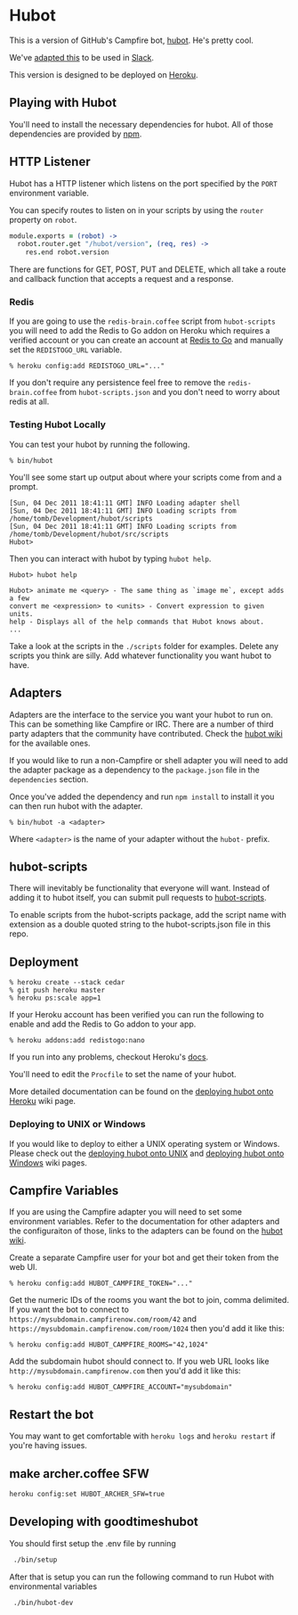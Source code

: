 # Hubot

This is a version of GitHub's Campfire bot, [hubot]. He's pretty cool.

We've [adapted this] to be used in [Slack].

This version is designed to be deployed on [Heroku][heroku].

[hubot]: https://hubot.github.com/
[adapted this]: https://github.com/tinyspeck/hubot-slack
[Slack]: https://slack.com/
[heroku]: http://www.heroku.com

## Playing with Hubot

You'll need to install the necessary dependencies for hubot. All of
those dependencies are provided by [npm][npmjs].

[npmjs]: http://npmjs.org

## HTTP Listener

Hubot has a HTTP listener which listens on the port specified by the `PORT`
environment variable.

You can specify routes to listen on in your scripts by using the `router`
property on `robot`.

```coffeescript
module.exports = (robot) ->
  robot.router.get "/hubot/version", (req, res) ->
    res.end robot.version
```

There are functions for GET, POST, PUT and DELETE, which all take a route and
callback function that accepts a request and a response.

### Redis

If you are going to use the `redis-brain.coffee` script from `hubot-scripts`
you will need to add the Redis to Go addon on Heroku which requires a verified
account or you can create an account at [Redis to Go][redistogo] and manually
set the `REDISTOGO_URL` variable.

    % heroku config:add REDISTOGO_URL="..."

If you don't require any persistence feel free to remove the
`redis-brain.coffee` from `hubot-scripts.json` and you don't need to worry
about redis at all.

[redistogo]: https://redistogo.com/

### Testing Hubot Locally

You can test your hubot by running the following.

    % bin/hubot

You'll see some start up output about where your scripts come from and a
prompt.

    [Sun, 04 Dec 2011 18:41:11 GMT] INFO Loading adapter shell
    [Sun, 04 Dec 2011 18:41:11 GMT] INFO Loading scripts from /home/tomb/Development/hubot/scripts
    [Sun, 04 Dec 2011 18:41:11 GMT] INFO Loading scripts from /home/tomb/Development/hubot/src/scripts
    Hubot>

Then you can interact with hubot by typing `hubot help`.

    Hubot> hubot help

    Hubot> animate me <query> - The same thing as `image me`, except adds a few
    convert me <expression> to <units> - Convert expression to given units.
    help - Displays all of the help commands that Hubot knows about.
    ...

Take a look at the scripts in the `./scripts` folder for examples.
Delete any scripts you think are silly.  Add whatever functionality you
want hubot to have.

## Adapters

Adapters are the interface to the service you want your hubot to run on. This
can be something like Campfire or IRC. There are a number of third party
adapters that the community have contributed. Check the
[hubot wiki][hubot-wiki] for the available ones.

If you would like to run a non-Campfire or shell adapter you will need to add
the adapter package as a dependency to the `package.json` file in the
`dependencies` section.

Once you've added the dependency and run `npm install` to install it you can
then run hubot with the adapter.

    % bin/hubot -a <adapter>

Where `<adapter>` is the name of your adapter without the `hubot-` prefix.

[hubot-wiki]: https://github.com/github/hubot/wiki

## hubot-scripts

There will inevitably be functionality that everyone will want. Instead
of adding it to hubot itself, you can submit pull requests to
[hubot-scripts][hubot-scripts].

To enable scripts from the hubot-scripts package, add the script name with
extension as a double quoted string to the hubot-scripts.json file in this
repo.

[hubot-scripts]: https://github.com/github/hubot-scripts

## Deployment

    % heroku create --stack cedar
    % git push heroku master
    % heroku ps:scale app=1

If your Heroku account has been verified you can run the following to enable
and add the Redis to Go addon to your app.

    % heroku addons:add redistogo:nano

If you run into any problems, checkout Heroku's [docs][heroku-node-docs].

You'll need to edit the `Procfile` to set the name of your hubot.

More detailed documentation can be found on the
[deploying hubot onto Heroku][deploy-heroku] wiki page.

### Deploying to UNIX or Windows

If you would like to deploy to either a UNIX operating system or Windows.
Please check out the [deploying hubot onto UNIX][deploy-unix] and
[deploying hubot onto Windows][deploy-windows] wiki pages.

[heroku-node-docs]: http://devcenter.heroku.com/articles/node-js
[deploy-heroku]: https://github.com/github/hubot/wiki/Deploying-Hubot-onto-Heroku
[deploy-unix]: https://github.com/github/hubot/wiki/Deploying-Hubot-onto-UNIX
[deploy-windows]: https://github.com/github/hubot/wiki/Deploying-Hubot-onto-Windows

## Campfire Variables

If you are using the Campfire adapter you will need to set some environment
variables. Refer to the documentation for other adapters and the configuraiton
of those, links to the adapters can be found on the [hubot wiki][hubot-wiki].

Create a separate Campfire user for your bot and get their token from the web
UI.

    % heroku config:add HUBOT_CAMPFIRE_TOKEN="..."

Get the numeric IDs of the rooms you want the bot to join, comma delimited. If
you want the bot to connect to `https://mysubdomain.campfirenow.com/room/42`
and `https://mysubdomain.campfirenow.com/room/1024` then you'd add it like this:

    % heroku config:add HUBOT_CAMPFIRE_ROOMS="42,1024"

Add the subdomain hubot should connect to. If you web URL looks like
`http://mysubdomain.campfirenow.com` then you'd add it like this:

    % heroku config:add HUBOT_CAMPFIRE_ACCOUNT="mysubdomain"

[hubot-wiki]: https://github.com/github/hubot/wiki

## Restart the bot

You may want to get comfortable with `heroku logs` and `heroku restart`
if you're having issues.

## make archer.coffee SFW
````bash
heroku config:set HUBOT_ARCHER_SFW=true
````

## Developing with goodtimeshubot
You should first setup the .env file by running
```bash
 ./bin/setup
```

After that is setup you can run the following command to run Hubot with
environmental variables
```bash
 ./bin/hubot-dev
```
